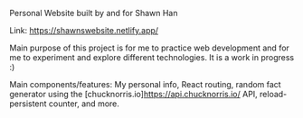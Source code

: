 Personal Website built by and for Shawn Han

Link: https://shawnswebsite.netlify.app/

Main purpose of this project is for me to practice web development and for me to experiment and explore different technologies.
It is a work in progress :)

Main components/features: My personal info, React routing, random fact generator using the [chucknorris.io]https://api.chucknorris.io/ API, reload-persistent counter, and more.
